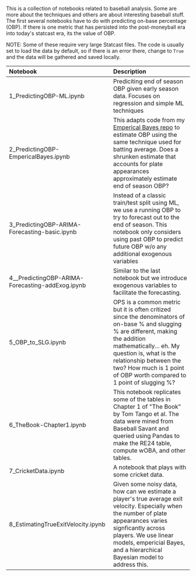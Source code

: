 This is a collection of notebooks related to baseball analysis. Some are more about the techniques and others are about interesting baseball stuff. The first several notebooks have to do with predicting on-base percentage (OBP). If there is one metric that has persisted into the post-moneyball era into today's statcast era, its the value of OBP. 

NOTE: Some of these require very large Statcast files. The code is usually set to load the data by default, so if there is an error there, change to `True` and the data will be gathered and saved locally. 

| Notebook | Description |
| :---     | :---        |
| 1_PredictingOBP-ML.ipynb| Prediciting end of season OBP given early season data. Focuses on regression and simple ML techniques |
| 2_PredictingOBP-EmpericalBayes.ipynb | This adapts code from my [Emperical Bayes repo](https://github.com/jabrantley/EmpericalBayes-Baseball) to estimate OBP using the same technique used for batting average. Does a shrunken estimate that accounts for plate appearances approximately estimate end of season OBP?|
| 3_PredictingOBP-ARIMA-Forecasting-basic.ipynb | Instead of a classic train/test split using ML, we use a running OBP to try to forecast out to the end of season. This notebook only considers using past OBP to predict future OBP w/o any additional exogenous variables | 
| 4__PredictingOBP-ARIMA-Forecasting-addExog.ipynb | Similar to the last notebook but we introduce exogenous variables to facilitate the forecasting. | 
| 5_OBP_to_SLG.ipynb | OPS is a common metric but it is often critized since the denominators of on-base % and slugging % are different, making the addition mathematically... eh. My question is, what is the relationship between the two? How much is 1 point of OBP worth compared to 1 point of slugging %? |
| 6_TheBook-Chapter1.ipynb | This notebook replicates some of the tables in Chapter 1 of  "The Book" by Tom Tango et al. The data were mined from Baseball Savant and queried using Pandas to make the RE24 table, compute wOBA, and other tables. |
| 7_CricketData.ipynb | A notebook that plays with some cricket data. |
| 8_EstimatingTrueExitVelocity.ipynb | Given some noisy data, how can we estimate a player's true average exit velocity. Especially when the number of plate appearances varies signficantly across players. We use linear models, empericial Bayes, and a hierarchical Bayesian model to address this. |
